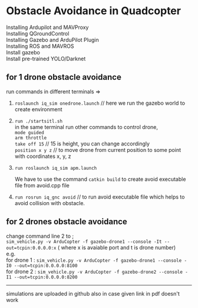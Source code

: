 # Obstacle Avoidance in Quadcopter

Installing Ardupilot and MAVProxy  
Installing QGroundControl  
Installing Gazebo and ArduPilot Plugin  
Installing ROS and MAVROS  
Install gazebo  
Install pre-trained YOLO/Darknet  
  
##  for 1 drone obstacle avoidance   
run commands in different terminals =>  

1) `roslaunch iq_sim onedrone.launch`  //  here we run the gazebo world to create environment  
2) `run ./startsitl.sh`  
    in the same terminal run other commands to control drone,  
    `mode guided`  
    `arm throttle`  
    `take off 15`    // 15 is height, you can change accordingly  
    `position x y z`  // to move drone from current position to some point with coordinates x, y, z
3) `run roslaunch iq_sim apm.launch`  
    
    We have to use the command `catkin build` to create avoid executable file from avoid.cpp file
4) `run rosrun iq_gnc avoid`   // to run avoid executable file which helps to avoid collision with obstacle.    
  
##  for 2 drones obstacle avoidance  

change command line 2 to ;  
`sim_vehicle.py -v ArduCopter -f gazebo-drone1 --console -It --out=tcpin:0.0.0.0:x` ( where x is avaiable port and t is drone number)  
e.g.  
for drone 1 : `sim_vehicle.py -v ArduCopter -f gazebo-drone1 --console -I0 --out=tcpin:0.0.0.0:8100 `  
for drone 2 : `sim_vehicle.py -v ArduCopter -f gazebo-drone2 --console -I1 --out=tcpin:0.0.0.0:8200 `


--------------------------------------------------------------------------------------------------------------------------------------------------------------------
simulations are uploaded in github also in case given link in pdf doesn't work
